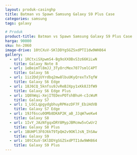 ```yaml
---
layout: produk-casinghp
title: Batman vs Spawn Samsung Galaxy S9 Plus Case
categories: samsung
tags: galaxy

# Produk
product-title: Batman vs Spawn Samsung Galaxy S9 Plus Case
harga: 90000
sku: hn-2060
image-drive: 10tCXuV-SKlDDYgSGZSxdPTI1dw9WH864
gallery:
  - url: 1RCtxiSXpwmS4-Bg9oXXOBvS3z66KiLwN
    title: Galaxy Note 8
  - url: 1eBeimTl8mJJ_3TyOrcMex7077smlC4PT
    title: Galaxy S6
  - url: 1iz2DdjUYrdbq2mw8lbuUKyQrexTxTqfW
    title: Galaxy S6 Edge
  - url: 18J6CQ_5knfsu9JvReBJXpy1xKk8J3fW9
    title: Galaxy S6 Edge Plus
  - url: 1Q8hWqi-XejITEDevPOTshBhuH-cIcWuM
    title: Galaxy S7
  - url: 1_LGCLqpgydgbhuyRPKezDF7F_EbiHdVB
    title: Galaxy S7 Edge
  - url: 19Jf6scu0OMb8DKAP2K_aB_JJqW7weKw4
    title: Galaxy S8
  - url: 1IvY_JAzNfgqxDRY8MypJBMcmw5vCwUr2
    title: Galaxy S8 Plus
  - url: 1BUHPl3F0J6kT9TpQm2v9OKlJsN_IhSAw
    title: Galaxy S9
  - url: 10tCXuV-SKlDDYgSGZSxdPTI1dw9WH864
    title: Galaxy S9 Plus
---
```


